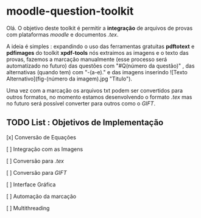 # moodle-question-toolkit

Olá. O objetivo deste toolkit é permitir a **integração** de arquivos de provas com plataformas *moodle* e documentos *.tex*.

A ideia é simples : expandindo o uso das ferramentas gratuitas **pdftotext** e **pdfimages** do toolkit **xpdf-tools** nós extraimos as imagens e o texto das provas,
fazemos a marcação manualmente (esse processo será automatizado no futuro) das questões com "#Q(número da questão)" , das alternativas (quando tem) com "-(a-e)." e das
imagens inserindo ![Texto Alternativo](fig-(número da imagem).jpg "Titulo").

Uma vez com a marcação os arquivos txt podem ser convertidos para outros formatos, no momento estamos desenvolvendo o formato *.tex* mas no futuro será possível converter para outros como  o *GIFT*.

## TODO List : Objetivos de Implementação

[x]  Conversão de Equações

[ ]  Integração com as Imagens

[ ]  Conversão para *.tex*

[ ]  Conversão para *GIFT*

[ ]  Interface Gráfica

[ ]  Automação da marcação

[ ]  Multithreading
